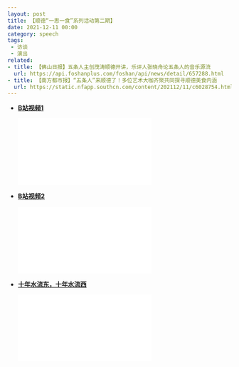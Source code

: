 ```yaml
---
layout: post
title: 【顺德“一思一食”系列活动第二期】
date: 2021-12-11 00:00
category: speech
tags:
 - 访谈
 - 演出
related:
- title: 【佛山日报】五条人主创茂涛顺德开讲，乐评人张晓舟论五条人的音乐源流
  url: https://api.foshanplus.com/foshan/api/news/detail/657288.html
- title: 【南方都市报】“五条人”来顺德了！多位艺术大咖齐聚共同探寻顺德美食内涵
  url: https://static.nfapp.southcn.com/content/202112/11/c6028754.html
---
```


* [**B站视频1**](https://www.bilibili.com/video/BV15i4y1d77J)
  <div class="iframe-container"><iframe class="responsive-iframe" src="//player.bilibili.com/player.html?aid=549797950&bvid=BV15i4y1d77J&cid=460283015&page=1" frameborder="no" allowfullscreen="true"></iframe></div>

* [**B站视频2**](https://www.bilibili.com/video/BV1Vr4y1D7Hp?p=2)
  <div class="iframe-container"><iframe class="responsive-iframe" src="//player.bilibili.com/player.html?aid=764752879&bvid=BV1Vr4y1D7Hp&cid=459846393&page=2" frameborder="no" allowfullscreen="true"></iframe></div>

* [**十年水流东，十年水流西**](//player.bilibili.com/player.html?aid=764752879&bvid=BV1Vr4y1D7Hp&cid=459846393&page=2)
  <div class="iframe-container"><iframe class="responsive-iframe" src="//player.bilibili.com/player.html?aid=764752879&bvid=BV1Vr4y1D7Hp&cid=459778729&page=1" frameborder="no" allowfullscreen="true"></iframe></div>
